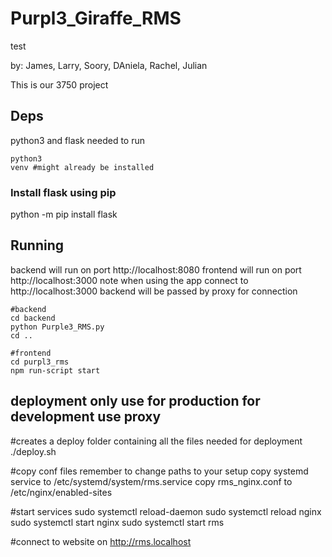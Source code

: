 # Purpl3_Giraffe_RMS
test

by: James, Larry, Soory, DAniela, Rachel, Julian

This is our 3750 project

## Deps
python3 and flask needed to run

```
python3
venv #might already be installed

```
### Install flask using pip
python -m pip install flask

## Running
backend will run on port http://localhost:8080
frontend will run on port http://localhost:3000
note when using the app connect to http://localhost:3000 backend will be passed by proxy for connection

``` 
#backend
cd backend
python Purple3_RMS.py
cd ..

#frontend
cd purpl3_rms
npm run-script start
```
## deployment only use for production for development use proxy
#creates a deploy folder containing all the files needed for deployment
./deploy.sh

#copy conf files remember to change paths to your setup
copy systemd service to /etc/systemd/system/rms.service
copy rms_nginx.conf to /etc/nginx/enabled-sites

#start services
sudo systemctl reload-daemon 
sudo systemctl reload nginx
sudo systemctl start nginx
sudo systemctl start rms

#connect to website on 
http://rms.localhost
